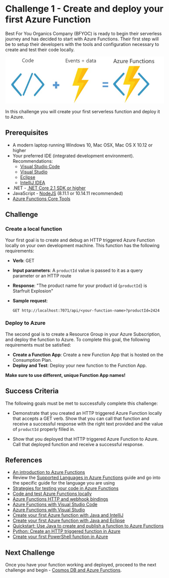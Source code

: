 # Challenge 1 - Create and deploy your first Azure Function

Best For You Organics Company (BFYOC) is ready to begin their serverless journey and has decided to start with Azure Functions. Their first step will be to setup their developers with the tools and configuration necessary to create and test their code locally.

![Functions and Cosmos DB](../Images/challenge1.png)

In this challenge you will create your first serverless
function and deploy it to Azure.

## Prerequisites

* A modern laptop running Windows 10, Mac OSX, Mac OS X 10.12 or higher
* Your preferred IDE (integrated development environment). Recommendations:
  * [Visual Studio Code](https://code.visualstudio.com/)
  * [Visual Studio](https://visualstudio.microsoft.com/)
  * [Eclipse](https://www.eclipse.org/downloads/packages/)
  * [IntelliJ IDEA](https://www.jetbrains.com/idea/download)
* .NET - [.NET Core 2.1 SDK or higher](https://dotnet.microsoft.com/download)
* JavaScript - [NodeJS](https://nodejs.org/en/) (8.11.1 or 10.14.11 recommended)
* [Azure Functions Core Tools](https://github.com/Azure/azure-functions-core-tools#installing)

## Challenge

### Create a local function

Your first goal is to create and debug an HTTP
triggered Azure Function locally on your own development machine. This
function has the following requirements:

* **Verb**: GET
* **Input parameters**: A `productId` value is passed to it as a
query parameter or an HTTP route
* **Response**: "The product name for your product id
{`productId`} is Starfruit Explosion"
* **Sample request**:

    ``` 
    GET http://localhost:7071/api/<your-function-name>?productId=2424
    ```

### Deploy to Azure

The second goal is to create a Resource Group in your Azure Subscription, and deploy the function to Azure. To complete this goal, the following requirements must be satisfied:

* **Create a Function App**: Create a new Function App that is hosted on the Consumption Plan.
* **Deploy and Test**: Deploy your new function to the Function App.

**Make sure to use different, unique Function App names!**

## Success Criteria

The following goals must be met to successfully complete this challenge:

* Demonstrate that you created an HTTP triggered Azure Function locally that accepts a GET verb. Show that you can call that function and receive a successful response with the right text provided and the value of `productId` properly filled in.

* Show that you deployed that HTTP triggered
Azure Function to Azure. Call that deployed
function and receive a successful response.

## References

* [An introduction to Azure Functions](https://docs.microsoft.com/en-us/azure/azure-functions/functions-overview)
* Review the [Supported Languages in Azure Functions](https://docs.microsoft.com/en-us/azure/azure-functions/supported-languages)
  guide and go into the specific guide for the language you are using
* [Strategies for testing your code in Azure Functions](https://docs.microsoft.com/en-us/azure/azure-functions/functions-test-a-function)
* [Code and test Azure Functions locally](https://docs.microsoft.com/en-us/azure/azure-functions/functions-develop-local)
* [Azure Functions HTTP and webhook bindings](https://docs.microsoft.com/en-us/azure/azure-functions/functions-bindings-http-webhook)
* [Azure Functions with Visual Studio Code](https://docs.microsoft.com/en-us/azure/azure-functions/functions-develop-vs-code)
* [Azure Functions with Visual Studio](https://docs.microsoft.com/en-us/azure/azure-functions/functions-create-your-first-function-visual-studio)
* [Create your first Azure function with Java and IntelliJ](https://docs.microsoft.com/en-us/azure/azure-functions/functions-create-maven-intellij)
* [Create your first Azure function with Java and Eclipse](https://docs.microsoft.com/en-us/azure/azure-functions/functions-create-maven-eclipse)
* [Quickstart: Use Java to create and publish a function to Azure Functions](https://docs.microsoft.com/en-us/azure/azure-functions/functions-create-first-java-maven)
* [Python: Create an HTTP triggered function in Azure](https://docs.microsoft.com/en-us/azure/azure-functions/functions-create-first-function-python)
* [Create your first PowerShell function in Azure](https://docs.microsoft.com/en-us/azure/azure-functions/functions-create-first-function-powershell)

## Next Challenge

Once you have your function working and deployed, proceed to the next challenge and begin - [Cosmos DB and Azure Functions](..//Challenge-2-Cosmos-DB-and-Azure-Functions/readme.md).

